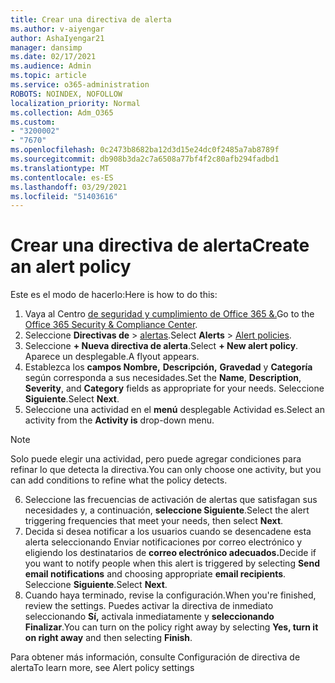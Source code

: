 ```yaml
---
title: Crear una directiva de alerta
ms.author: v-aiyengar
author: AshaIyengar21
manager: dansimp
ms.date: 02/17/2021
ms.audience: Admin
ms.topic: article
ms.service: o365-administration
ROBOTS: NOINDEX, NOFOLLOW
localization_priority: Normal
ms.collection: Adm_O365
ms.custom:
- "3200002"
- "7670"
ms.openlocfilehash: 0c2473b8682ba12d3d15e24dc0f2485a7ab8789f
ms.sourcegitcommit: db908b3da2c7a6508a77bf4f2c80afb294fadbd1
ms.translationtype: MT
ms.contentlocale: es-ES
ms.lasthandoff: 03/29/2021
ms.locfileid: "51403616"
---
```

# <a name="create-an-alert-policy"></a><span data-ttu-id="b5ae8-102">Crear una directiva de alerta</span><span class="sxs-lookup"><span data-stu-id="b5ae8-102">Create an alert policy</span></span>

<span data-ttu-id="b5ae8-103">Este es el modo de hacerlo:</span><span class="sxs-lookup"><span data-stu-id="b5ae8-103">Here is how to do this:</span></span>

1. <span data-ttu-id="b5ae8-104">Vaya al Centro [de seguridad y cumplimiento de Office 365 &.](https://go.microsoft.com/fwlink/p/?linkid=2077143)</span><span class="sxs-lookup"><span data-stu-id="b5ae8-104">Go to the [Office 365 Security & Compliance Center](https://go.microsoft.com/fwlink/p/?linkid=2077143).</span></span>
1. <span data-ttu-id="b5ae8-105">Seleccione **Directivas de**  >  [alertas](https://go.microsoft.com/fwlink/?linkid=2103208).</span><span class="sxs-lookup"><span data-stu-id="b5ae8-105">Select **Alerts** > [Alert policies](https://go.microsoft.com/fwlink/?linkid=2103208).</span></span>
1. <span data-ttu-id="b5ae8-106">Seleccione **+ Nueva directiva de alerta**.</span><span class="sxs-lookup"><span data-stu-id="b5ae8-106">Select **+ New alert policy**.</span></span> <span data-ttu-id="b5ae8-107">Aparece un desplegable.</span><span class="sxs-lookup"><span data-stu-id="b5ae8-107">A flyout appears.</span></span>
1. <span data-ttu-id="b5ae8-108">Establezca los **campos Nombre,** **Descripción,** **Gravedad** y **Categoría** según corresponda a sus necesidades.</span><span class="sxs-lookup"><span data-stu-id="b5ae8-108">Set the **Name**, **Description**, **Severity**, and **Category** fields as appropriate for your needs.</span></span> <span data-ttu-id="b5ae8-109">Seleccione **Siguiente**.</span><span class="sxs-lookup"><span data-stu-id="b5ae8-109">Select **Next**.</span></span>
1. <span data-ttu-id="b5ae8-110">Seleccione una actividad en el **menú** desplegable Actividad es.</span><span class="sxs-lookup"><span data-stu-id="b5ae8-110">Select an activity from the **Activity is** drop-down menu.</span></span>
> [!NOTE]
>  <span data-ttu-id="b5ae8-111">Solo puede elegir una actividad, pero puede agregar condiciones para refinar lo que detecta la directiva.</span><span class="sxs-lookup"><span data-stu-id="b5ae8-111">You can only choose one activity, but you can add conditions to refine what the policy detects.</span></span>
6. <span data-ttu-id="b5ae8-112">Seleccione las frecuencias de activación de alertas que satisfagan sus necesidades y, a continuación, **seleccione Siguiente**.</span><span class="sxs-lookup"><span data-stu-id="b5ae8-112">Select the alert triggering frequencies that meet your needs, then select **Next**.</span></span>
7. <span data-ttu-id="b5ae8-113">Decida si desea notificar a los usuarios cuando  se desencadene esta alerta seleccionando Enviar notificaciones por correo electrónico y eligiendo los destinatarios de **correo electrónico adecuados.**</span><span class="sxs-lookup"><span data-stu-id="b5ae8-113">Decide if you want to notify people when this alert is triggered by selecting **Send email notifications** and choosing appropriate **email recipients**.</span></span> <span data-ttu-id="b5ae8-114">Seleccione **Siguiente**.</span><span class="sxs-lookup"><span data-stu-id="b5ae8-114">Select **Next**.</span></span>
8. <span data-ttu-id="b5ae8-115">Cuando haya terminado, revise la configuración.</span><span class="sxs-lookup"><span data-stu-id="b5ae8-115">When you're finished, review the settings.</span></span> <span data-ttu-id="b5ae8-116">Puedes activar la directiva de inmediato seleccionando **Sí,** activala inmediatamente y **seleccionando Finalizar**.</span><span class="sxs-lookup"><span data-stu-id="b5ae8-116">You can turn on the policy right away by selecting **Yes, turn it on right away** and then selecting **Finish**.</span></span>

<span data-ttu-id="b5ae8-117">Para obtener más información, consulte Configuración de directiva de alerta</span><span class="sxs-lookup"><span data-stu-id="b5ae8-117">To learn more, see Alert policy settings</span></span>

